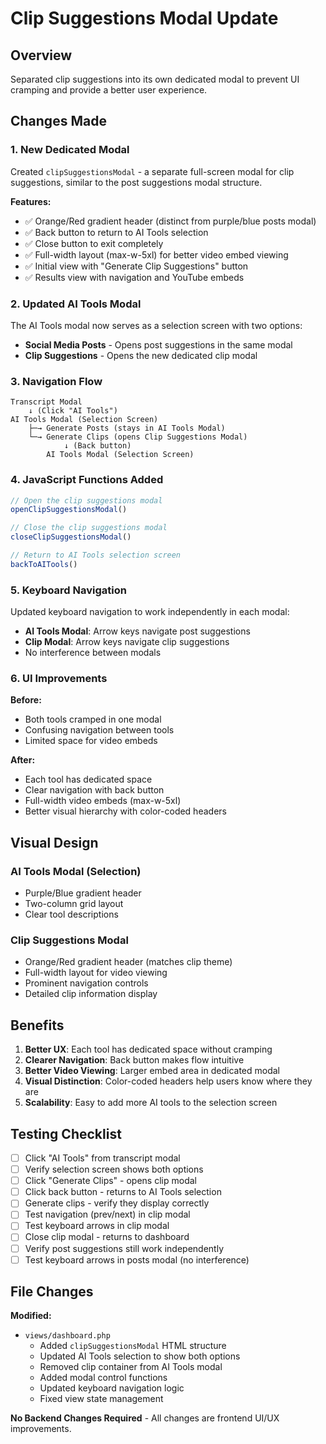 # Clip Suggestions Modal Update

## Overview
Separated clip suggestions into its own dedicated modal to prevent UI cramping and provide a better user experience.

## Changes Made

### **1. New Dedicated Modal**
Created `clipSuggestionsModal` - a separate full-screen modal for clip suggestions, similar to the post suggestions modal structure.

**Features:**
- ✅ Orange/Red gradient header (distinct from purple/blue posts modal)
- ✅ Back button to return to AI Tools selection
- ✅ Close button to exit completely
- ✅ Full-width layout (max-w-5xl) for better video embed viewing
- ✅ Initial view with "Generate Clip Suggestions" button
- ✅ Results view with navigation and YouTube embeds

### **2. Updated AI Tools Modal**
The AI Tools modal now serves as a selection screen with two options:
- **Social Media Posts** - Opens post suggestions in the same modal
- **Clip Suggestions** - Opens the new dedicated clip modal

### **3. Navigation Flow**

```
Transcript Modal
    ↓ (Click "AI Tools")
AI Tools Modal (Selection Screen)
    ├─→ Generate Posts (stays in AI Tools Modal)
    └─→ Generate Clips (opens Clip Suggestions Modal)
            ↓ (Back button)
        AI Tools Modal (Selection Screen)
```

### **4. JavaScript Functions Added**

```javascript
// Open the clip suggestions modal
openClipSuggestionsModal()

// Close the clip suggestions modal
closeClipSuggestionsModal()

// Return to AI Tools selection screen
backToAITools()
```

### **5. Keyboard Navigation**
Updated keyboard navigation to work independently in each modal:
- **AI Tools Modal**: Arrow keys navigate post suggestions
- **Clip Modal**: Arrow keys navigate clip suggestions
- No interference between modals

### **6. UI Improvements**

**Before:**
- Both tools cramped in one modal
- Confusing navigation between tools
- Limited space for video embeds

**After:**
- Each tool has dedicated space
- Clear navigation with back button
- Full-width video embeds (max-w-5xl)
- Better visual hierarchy with color-coded headers

## Visual Design

### **AI Tools Modal (Selection)**
- Purple/Blue gradient header
- Two-column grid layout
- Clear tool descriptions

### **Clip Suggestions Modal**
- Orange/Red gradient header (matches clip theme)
- Full-width layout for video viewing
- Prominent navigation controls
- Detailed clip information display

## Benefits

1. **Better UX**: Each tool has dedicated space without cramping
2. **Clearer Navigation**: Back button makes flow intuitive
3. **Better Video Viewing**: Larger embed area in dedicated modal
4. **Visual Distinction**: Color-coded headers help users know where they are
5. **Scalability**: Easy to add more AI tools to the selection screen

## Testing Checklist

- [ ] Click "AI Tools" from transcript modal
- [ ] Verify selection screen shows both options
- [ ] Click "Generate Clips" - opens clip modal
- [ ] Click back button - returns to AI Tools selection
- [ ] Generate clips - verify they display correctly
- [ ] Test navigation (prev/next) in clip modal
- [ ] Test keyboard arrows in clip modal
- [ ] Close clip modal - returns to dashboard
- [ ] Verify post suggestions still work independently
- [ ] Test keyboard arrows in posts modal (no interference)

## File Changes

**Modified:**
- `views/dashboard.php`
  - Added `clipSuggestionsModal` HTML structure
  - Updated AI Tools selection to show both options
  - Removed clip container from AI Tools modal
  - Added modal control functions
  - Updated keyboard navigation logic
  - Fixed view state management

**No Backend Changes Required** - All changes are frontend UI/UX improvements.
